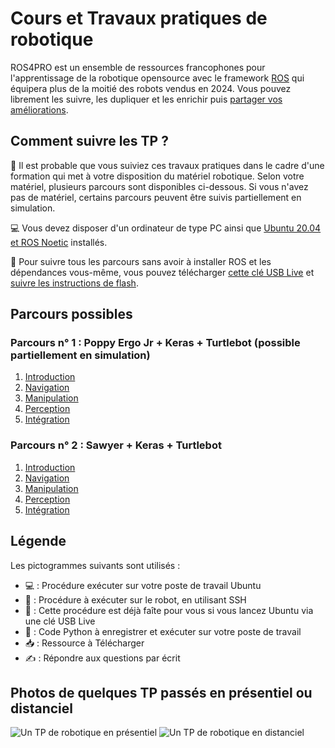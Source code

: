 # Cours et Travaux pratiques de robotique

ROS4PRO est un ensemble de ressources francophones pour l'apprentissage de la robotique opensource avec le framework [ROS](http://ros.org) qui équipera plus de la moitié des robots vendus en 2024. Vous pouvez librement les suivre, les dupliquer et les enrichir puis [partager vos améliorations](https://github.com/ros4pro/learn).

## Comment suivre les TP ?

🤖 Il est probable que vous suiviez ces travaux pratiques dans le cadre d'une formation qui met à votre disposition du matériel robotique. Selon votre matériel, plusieurs parcours sont disponibles ci-dessous. Si vous n'avez pas de matériel, certains parcours peuvent être suivis partiellement en simulation.

💻 Vous devez disposer d'un ordinateur de type PC ainsi que [Ubuntu 20.04 et ROS Noetic](http://wiki.ros.org/noetic/Installation/Ubuntu) installés.

📀 Pour suivre tous les parcours sans avoir à installer ROS et les dépendances vous-même, vous pouvez télécharger [cette clé USB Live](https://files.ros4.pro/ubuntu.img.7z) et [suivre les instructions de flash](https://files.ros4.pro/boot.pdf).

## Parcours possibles
### Parcours n° 1 : Poppy Ergo Jr + Keras + Turtlebot (possible partiellement en simulation)
1. [Introduction](introduction/README.md)
2. [Navigation](navigation/turtlebot/README.md)
3. [Manipulation](manipulation/ergo-jr/README.md)
4. [Perception](perception/keras/README.md)
5. [Intégration](integration/ergo-tb-keras/README.md)

### Parcours n° 2 : Sawyer + Keras + Turtlebot
1. [Introduction](introduction/README.md)
2. [Navigation](navigation/turtlebot/README.md)
3. [Manipulation](manipulation/sawyer/README.md)
4. [Perception](perception/keras/README.md)
5. [Intégration](integration/sawyer-tb-keras/README.md)

## Légende
Les pictogrammes suivants sont utilisés :

* 💻 : Procédure exécuter sur votre poste de travail Ubuntu
* 🤖 : Procédure à exécuter sur le robot, en utilisant SSH
* 📀 : Cette procédure est déjà faîte pour vous si vous lancez Ubuntu via une clé USB Live
* 🐍 : Code Python à enregistrer et exécuter sur votre poste de travail
* 📥 : Ressource à Télécharger
* ✍ : Répondre aux questions par écrit

## Photos de quelques TP passés en présentiel ou distanciel
![Un TP de robotique en présentiel](https://pbs.twimg.com/media/EN16larWkAAJRdG?format=jpg&name=large)
![Un TP de robotique en distanciel](https://pbs.twimg.com/media/EahDWHCXgAE0zFm?format=jpg&name=large)
